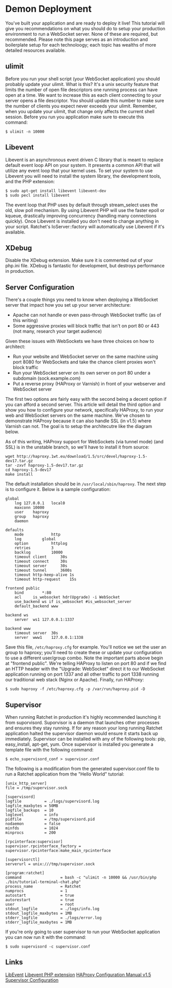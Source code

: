 

# Demon Deployment
You've built your application and are ready to deploy it live! This tutorial will give you recommendations on what you should do to setup your production environment to run a WebSocket server. None of these are required, but recommended. Please note this page serves as an introduction and boilerplate setup for each technoloogy; each topic has wealths of more detailed resources available.

## ulimit
Before you run your shell script (your WebSocket application) you should probably update your ulimit. What is this? It's a unix security feature that limits the number of open file descriptors one running process can have open at a time. We want to increase this as each client connecting to your server opens a file descriptor. You should update this number to make sure the number of clients you expect never exceeds your ulimit. Remember, when you update your ulimit, that change only affects the current shell session. Before you run you application make sure to execute this command:
```
$ ulimit -n 10000
```

## Libevent
Libevent is an asynchronous event driven C library that is meant to replace default event loop API on your system. It presents a common API that will utilize any event loop that your kernel uses. To set your system to use Libevent you will need to install the system library, the development tools, and the PHP extension:
```
$ sudo apt-get install libevent libevent-dev
$ sudo pecl install libevent
```
The event loop that PHP uses by default through stream_select uses the old, slow poll mechanism. By using Libevent PHP will use the faster epoll or kqueue, drastically improving concurrency (handling many connections quickly). Once Libevent is installed you don't need to change anything in your script. Ratchet's IoServer::factory will automatically use Libevent if it's available.

## XDebug
Disable the XDebug extension. Make sure it is commented out of your php.ini file. XDebug is fantastic for development, but destroys performance in production.

## Server Configuration
There's a couple things you need to know when deploying a WebSocket server that impact how you set up your server architecture:

* Apache can not handle or even pass-through WebSocket traffic (as of this writing)
* Some aggressive proxies will block traffic that isn't on port 80 or 443 (not many, research your target audience)

Given these issues with WebSockets we have three choices on how to architect:

* Run your website and WebSocket server on the same machine using port 8080 for WebSockets and take the chance client proxies won't block traffic
* Run your WebSocket server on its own server on port 80 under a subdomain (sock.example.com)
* Put a reverse proxy (HAProxy or Varnish) in front of your webserver and WebSocket server

The first two options are fairly easy with the second being a decent option if you can afford a second server. This article will detail the third option and show you how to configure your network, specifically HAProxy, to run your web and WebSocket servers on the same machine. We've chosen to demonstrate HAProxy because it can also handle SSL (in v1.5) where Varnish can not. The goal is to setup the architecutre like the diagram below.



As of this writing, HAProxy support for WebSockets (via tunnel mode) (and SSL) is in the unstable branch, so we'll have to install it from source:

```
wget http://haproxy.1wt.eu/download/1.5/src/devel/haproxy-1.5-dev17.tar.gz
tar -zxvf haproxy-1.5-dev17.tar.gz
cd haproxy-1.5-dev17
make install
```

The default installation should be in `/usr/local/sbin/haproxy`. The next step is to configure it. Below is a sample configuration:

```
global
	log	127.0.0.1	local0
	maxconn	10000
	user	haproxy
	group	haproxy
	daemon

defaults
	mode			http
	log			global
	option			httplog
	retries			3
	backlog			10000
	timeout	client		30s
	timeout	connect		30s
	timeout	server		30s
	timeout	tunnel		3600s
	timeout	http-keep-alive	1s
	timeout	http-request	15s

frontend public
	bind		*:80
	acl		is_websocket hdr(Upgrade) -i WebSocket
	use_backend	ws if is_websocket #is_websocket_server
	default_backend	www

backend ws
	server	ws1	127.0.0.1:1337

backend www
	timeout	server	30s
	server	www1	127.0.0.1:1338
```

Save this file, `/etc/haproxy.cfg` for example. You'll notice we set the user an group to haproxy; you'll need to create these or update your configuration to use a different user/group combo. Note the important parts above begin at "frontend public". We're telling HAProxy to listen on port 80 and if we find an HTTP header with the "Upgrade: WebSocket" direct it to our WebSocket application running on port 1337 and all other traffic to port 1338 running our traditional web stack (Nginx or Apache). Finally, run HAProxy:

```
$ sudo haproxy -f /etc/haproxy.cfg -p /var/run/haproxy.pid -D
```

## Supervisor
When running Ratchet in production it's highly recommended launching it from suporvisord. Suporvisor is a daemon that launches other processes and ensures they stay running. If for any reason your long running Ratchet application halted the supervisor daemon would ensure it starts back up immediately. Supervisor can be installed with any of the following tools: pip, easy_install, apt-get, yum. Once supervisor is installed you generate a template file with the following command:
```
$ echo_supervisord_conf > supervisor.conf
```
The following is a modification from the generated supervisor.conf file to run a Ratchet application from the "Hello World" tutorial:
```
[unix_http_server]
file = /tmp/supervisor.sock

[supervisord]
logfile          = ./logs/supervisord.log
logfile_maxbytes = 50MB
logfile_backups  = 10
loglevel         = info
pidfile          = /tmp/supervisord.pid
nodaemon         = false
minfds           = 1024
minprocs         = 200

[rpcinterface:supervisor]
supervisor.rpcinterface_factory = supervisor.rpcinterface:make_main_rpcinterface

[supervisorctl]
serverurl = unix:///tmp/supervisor.sock

[program:ratchet]
command                 = bash -c "ulimit -n 10000 && /usr/bin/php ./bin/tutorial-terminal-chat.php"
process_name            = Ratchet
numprocs                = 1
autostart               = true
autorestart             = true
user                    = root
stdout_logfile          = ./logs/info.log
stdout_logfile_maxbytes = 1MB
stderr_logfile          = ./logs/error.log
stderr_logfile_maxbytes = 1MB
```
If you're only going to user supervisor to run your WebSocket application you can now run it with the command:
```
$ sudo supervisord -c supervisor.conf
```
## Links
[LibEvent](http://libevent.org/)
[Libevent PHP extension](http://pecl.php.net/package/libevent)
[HAProxy Configuration Manual v1.5](http://haproxy.1wt.eu/download/1.5/doc/configuration.txt)
[Supervisor Configuration](http://supervisord.org/configuration.html)
